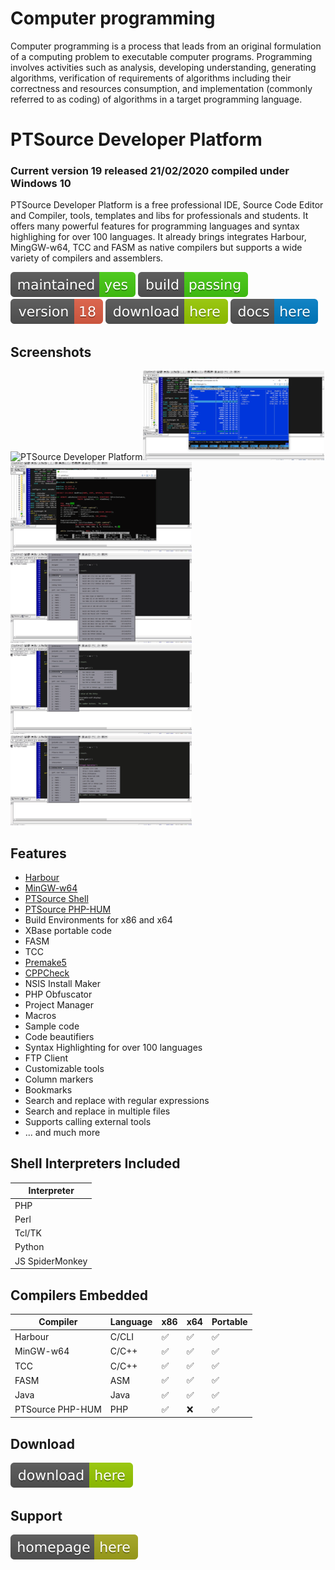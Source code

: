 # Computer programming

Computer programming is a process that leads from an original formulation of a computing problem to executable computer programs. Programming involves activities such as analysis, developing understanding, generating algorithms, verification of requirements of algorithms including their correctness and resources consumption, and implementation (commonly referred to as coding) of algorithms in a target programming language.

# PTSource Developer Platform
### Current version 19 released 21/02/2020 compiled under Windows 10

PTSource Developer Platform is a free professional IDE, Source Code Editor and Compiler, tools, templates and  libs for professionals and students. It offers many powerful features for programming languages and syntax highlighing for over 100 languages. It already brings integrates Harbour, MingGW-w64, TCC and FASM as native compilers but supports a wide variety of compilers and assemblers.

[![Maintenance](/images/maintained.svg)]() [![Travis](/images/rust.svg)]()  [![You can download here.](/images/version-18-red.svg)](https://dl.orangedox.com/gPYt7sCliblK6xVGs7?dl=1)  [![You can download here.](/images/download-here-green.svg)](https://dl.orangedox.com/gPYt7sCliblK6xVGs7?dl=1) [![Help here.](/images/docs-here-blue.svg)](https://wiki.ptsource.eu/software/platform/start)

## Screenshots

![PTSource Developer Platform](https://raw.githubusercontent.com/ptsource/Developer-Platform/master/images/01.PNG)![PTSource Developer Platform](https://raw.githubusercontent.com/ptsource/Developer-Platform/master/images/02.PNG)![PTSource Developer Platform](https://raw.githubusercontent.com/ptsource/Developer-Platform/master/images/03.PNG)
![PTSource Developer Platform](https://raw.githubusercontent.com/ptsource/Developer-Platform/master/images/04.PNG)![PTSource Developer Platform](https://raw.githubusercontent.com/ptsource/Developer-Platform/master/images/05.PNG)![PTSource Developer Platform](https://raw.githubusercontent.com/ptsource/Developer-Platform/master/images/06.PNG)

## Features 

* [Harbour](https://harbour.github.io/)
* [MinGW-w64](http://mingw-w64.org/)
* [PTSource Shell](https://wiki.ptsource.eu/software/platform/ptshell)
* [PTSource PHP-HUM](https://wiki.ptsource.eu/software/phphum/start)
* Build Environments for x86 and x64
* XBase portable code
* FASM
* TCC
* [Premake5](https://github.com/premake/premake-core)
* [CPPCheck](http://cppcheck.sourceforge.net/)
* NSIS Install Maker
* PHP Obfuscator
* Project Manager
* Macros
* Sample code
* Code beautifiers
* Syntax Highlighting for over 100 languages
* FTP Client
* Customizable tools
* Column markers
* Bookmarks
* Search and replace with regular expressions
* Search and replace in multiple files
* Supports calling external tools
* ... and much more

## Shell Interpreters Included

| Interpreter  | 
| ------------- | 
| PHP | 
| Perl | 
| Tcl/TK | 
| Python | 
| JS SpiderMonkey |

## Compilers Embedded

| Compiler  | Language | x86 |  x64 | Portable |
| ------------- | ------------- | ------------- | ------------- | ------------- |
| Harbour | C/CLI | :white_check_mark: | :white_check_mark: | :white_check_mark: |
| MinGW-w64 |  C/C++ | :white_check_mark: |  :white_check_mark: | :white_check_mark: |
| TCC |  C/C++  | :white_check_mark: |  :white_check_mark: | :white_check_mark: |
| FASM |  ASM  | :white_check_mark: |  :white_check_mark: | :white_check_mark: |
| Java |  Java  | :white_check_mark: |  :white_check_mark: | :white_check_mark: |
| PTSource PHP-HUM |  PHP  | :white_check_mark: |  :x: | :white_check_mark: |

## Download

[![You can download here.](/images/download-here-green.svg)](https://dl.orangedox.com/gPYt7sCliblK6xVGs7?dl=1)

## Support

[![Visit homepage.](/images/homepage-here-yellowgreen.svg)](https://wiki.ptsource.eu/)
